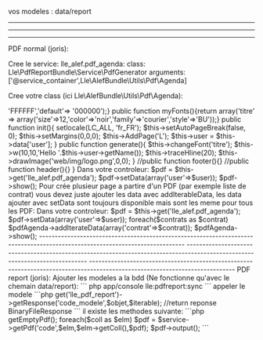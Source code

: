 vos modeles : data/report

----------------------------------------------------------------------------------------------------------------------------
----------------------------------------------------------------------------------------------------------------------------
----------------------------------------------------------------------------------------------------------------------------
PDF normal (joris):


Cree le service:
lle_alef.pdf_agenda:
    class:        Lle\PdfReportBundle\Service\PdfGenerator
    arguments:    ['@service_container',Lle\AlefBundle\Utils\Pdf\Agenda]

Cree votre class (ici Lle\AlefBundle\Utils\Pdf\Agenda):

<?php
class Agenda extends Lle\PdfReportBundle\Lib\Pdf{
    protected $debug = false; private $user;
    public function myColors(){return array('blanc' => 'FFFFFF','default'=> '000000');}
    public function myFonts(){return array('titre' => array('size'=>12,'color'=>'noir','family'=>'courier','style'=>'BU'));}
    public function init(){
        setlocale(LC_ALL, 'fr_FR'); $this->setAutoPageBreak(false, 0); $this->setMargins(0,0,0); $this->AddPage('L');
        $this->user = $this->data['user'];
    }
    public function generate(){
        $this->changeFont('titre');
        $this->w(10,10,'Hello '.$this->user->getName());
        $this->traceHline(20);
        $this->drawImage('web/img/logo.png',0,0);
    }
    //public function footer(){}
    //public function header(){}
}

Dans votre controleur:
$pdf = $this->get('lle_alef.pdf_agenda');
$pdf->setData(array('user'=>$user));
$pdf->show();

Pour crée plusieur page a partire d'un PDF (par exemple liste de contrat) vous devez juste ajouter les data avec addIterableData, les data ajouter avec setData sont toujours disponible mais sont les meme pour tous les PDF:

Dans votre controleur:
$pdf = $this->get('lle_alef.pdf_agenda');
$pdf->setData(array('user'=>$user));
foreach($contrats as $contrat) $pdfAgenda->addIterateData(array('contrat'=>$contrat));
$pdfAgenda->show();

----------------------------------------------------------------------------------------------------------------------------
----------------------------------------------------------------------------------------------------------------------------
----------------------------------------------------------------------------------------------------------------------------

PDF report (joris):

Ajouter les modeles a la bdd (Ne fonctionne qu'avec le chemain data/report):
```
php app/console lle:pdfreport:sync
```

appeler le modele

```php 
<?php
$this->get('lle_pdf_report')->getResponse('code_modele',$objet,$iterable); //return reponse BinaryFileResponse
```

il existe les methodes suivante:
```php
<?php
getPdfFile($code, $obj, $iterable = null,$filepath = null) // returne un fichier sous forme de filepath
getEmptyPdf() // return un PDF vide
getPdf($code,$obj,$iterable = null,$pdf = null) // return un TCPDF

//Itération: (uniquement avec la sorti TCPDF)
$pdf = $service->getEmptyPdf();
foreach($coll as $elm) $pdf = $service->getPdf('code',$elm,$elm->getColl(),$pdf);
$pdf->output();
```
